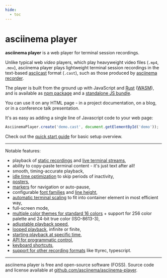 ```yaml
---
hide:
  - toc
---
```


# asciinema player

__asciinema player__ is a web player for terminal session recordings.

Unlike typical web _video_ players, which play heavyweight video files (`.mp4`,
`.mov`), asciinema player plays lightweight terminal session recordings in the
text-based [asciicast](../asciicast/v2.md) format (`.cast`), such as those
produced by [asciinema recorder](../cli/index.md).

<div class="player" id="player-manual-player-intro"></div>

The player is built from the ground up with JavaScript and
[Rust](https://www.rust-lang.org/) ([WASM](https://webassembly.org/)), and is
available as [npm package](https://www.npmjs.com/package/asciinema-player) and a
[standalone JS
bundle](https://github.com/asciinema/asciinema-player/releases/latest).

You can use it on any HTML page - in a project documentation, on a blog, or in a
conference talk presentation.

It's as easy as adding a single line of Javascript code to your web page:

```javascript
AsciinemaPlayer.create('demo.cast', document.getElementById('demo'));
```

Check out the [quick start guide](quick-start.md) for basic setup overview.

---

Notable features:

- playback of [static recordings](../asciicast/v3.md) and [live terminal streams](loading.md#playing-live-streams),
- ability to copy-paste terminal content - it's just text after all!
- smooth, timing-accurate playback,
- [idle time optimization](options.md#idletimelimit) to skip periods of
  inactivity,
- [posters](options.md#poster),
- [markers](markers.md) for navigation or auto-pause,
- configurable [font families](options.md#terminalfontfamily) and [line
  height](options.md#terminallineheight),
- [automatic terminal scaling](options.md#fit) to fit into container element in
  most efficient way,
- full-screen mode,
- [multiple color themes for standard 16 colors](options.md#theme) + support for
  256 color palette and 24-bit true color (ISO-8613-3),
- [adjustable playback speed](options.md#speed),
- [looped playback](options.md#loop), infinite or finite,
- [starting playback at specific time](options.md#startat),
- [API for programmatic control](api.md),
- [keyboard shortcuts](shortcuts.md),
- [support for other recording
  formats](loading.md#playing-other-recording-formats) like ttyrec, typescript.

---

asciinema player is free and open-source software (FOSS). Source code and
license available at
[github.com/asciinema/asciinema-player](https://github.com/asciinema/asciinema-player).
